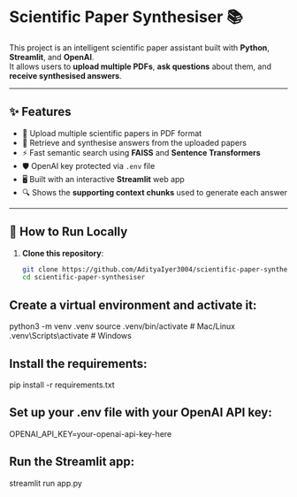 # Scientific Paper Synthesiser 📚

This project is an intelligent scientific paper assistant built with **Python**, **Streamlit**, and **OpenAI**.  
It allows users to **upload multiple PDFs**, **ask questions** about them, and **receive synthesised answers**.

---

## ✨ Features

- 📄 Upload multiple scientific papers in PDF format
- 🧠 Retrieve and synthesise answers from the uploaded papers
- ⚡ Fast semantic search using **FAISS** and **Sentence Transformers**
- 🛡️ OpenAI key protected via `.env` file
- 🖥️ Built with an interactive **Streamlit** web app
- 🔍 Shows the **supporting context chunks** used to generate each answer

---

## 🚀 How to Run Locally

1. **Clone this repository**:
   ```bash
   git clone https://github.com/AdityaIyer3004/scientific-paper-synthesiser.git
   cd scientific-paper-synthesiser


##  Create a virtual environment and activate it:

python3 -m venv .venv
source .venv/bin/activate   # Mac/Linux
.venv\Scripts\activate      # Windows

## Install the requirements:

pip install -r requirements.txt

## Set up your .env file with your OpenAI API key:

OPENAI_API_KEY=your-openai-api-key-here

## Run the Streamlit app:

streamlit run app.py

